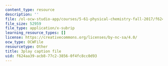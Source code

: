 ```yaml
---
content_type: resource
description: ''
file: /ol-ocw-studio-app/courses/5-61-physical-chemistry-fall-2017/f624aa39acb877c238560f4fc8cc0d93_6ROuKtm5zds.srt
file_size: 52959
file_type: application/x-subrip
learning_resource_types: []
license: https://creativecommons.org/licenses/by-nc-sa/4.0/
ocw_type: OCWFile
resourcetype: Other
title: 3play caption file
uid: f624aa39-acb8-77c2-3856-0f4fc8cc0d93
---
```

